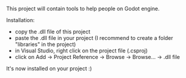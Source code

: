 This project will contain tools to help people on Godot engine.

Installation:
- copy the .dll file of this project
- paste the .dll file in your project (I recommend to create a folder "libraries" in the project)
- in Visual Studio, right click on the project file (.csproj)
- click on Add -> Project Reference -> Browse -> Browse... -> .dll file

It's now installed on your project :)